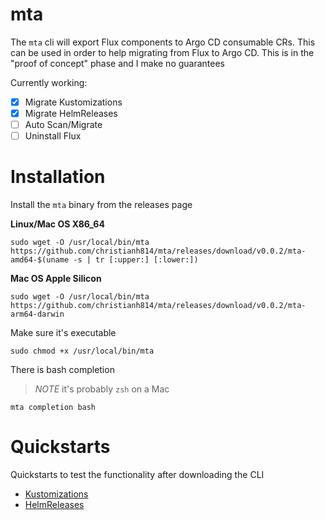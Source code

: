 # mta

The `mta` cli will export Flux components to Argo CD consumable
CRs. This can be used in order to help migrating from Flux to Argo
CD. This is in the "proof of concept" phase and I make no guarantees

Currently working:

- [x] Migrate Kustomizations
- [x] Migrate HelmReleases
- [ ] Auto Scan/Migrate
- [ ] Uninstall Flux

# Installation

Install the `mta` binary from the releases page

__Linux/Mac OS X86_64__

```shell
sudo wget -O /usr/local/bin/mta https://github.com/christianh814/mta/releases/download/v0.0.2/mta-amd64-$(uname -s | tr [:upper:] [:lower:])
```

__Mac OS Apple Silicon__

```shell
sudo wget -O /usr/local/bin/mta https://github.com/christianh814/mta/releases/download/v0.0.2/mta-arm64-darwin
```

Make sure it's executable

```shell
sudo chmod +x /usr/local/bin/mta
```

There is bash completion

> *NOTE* it's probably `zsh` on a Mac

```shell
mta completion bash
```

# Quickstarts

Quickstarts to test the functionality after downloading the CLI

* [Kustomizations](docs/kustomizations.md)
* [HelmReleases](docs/helmreleases.md)
